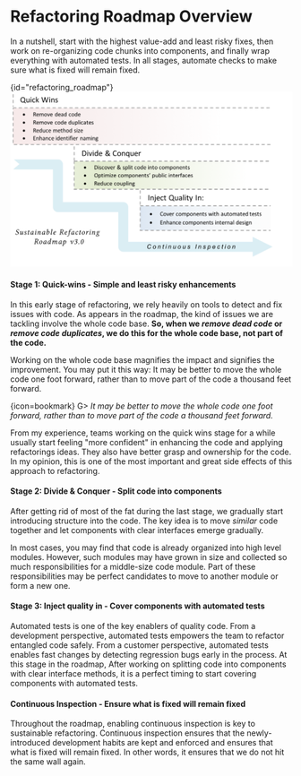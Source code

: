 
# Refactoring Roadmap Overview

In a nutshell, start with the highest value-add and least risky fixes, then work on re-organizing code chunks into components, and finally wrap everything with automated tests. In all stages, automate checks to make sure what is fixed will remain fixed.

{id="refactoring_roadmap"}
![](images/roadmap.png)

#### Stage 1: Quick-wins - Simple and least risky enhancements

In this early stage of refactoring, we rely heavily on tools to detect and fix issues with code. As appears in the roadmap, the kind of issues we are tackling involve the whole code base. **So, when we _remove dead code_ or _remove code duplicates_, we do this for the whole code base, not part of the code.**

Working on the whole code base magnifies the impact and signifies the improvement. You may put it this way: It may be better to move the whole code one foot forward, rather than to move part of the code a thousand feet forward.

{icon=bookmark}
G> *It may be better to move the whole code one foot forward, rather than to move part of the code a thousand feet forward.*

From my experience, teams working on the quick wins stage for a while usually start feeling "more confident" in enhancing the code and applying refactorings ideas. They also have better grasp and ownership for the code. In my opinion, this is one of the most important and great side effects of this approach to refactoring.

#### Stage 2: Divide & Conquer - Split code into components

After getting rid of most of the fat during the last stage, we gradually start introducing structure into the code. The key idea is to move *similar* code together and let components with clear interfaces emerge gradually.

In most cases, you may find that code is already organized into high level modules. However, such modules may have grown in size and collected so much responsibilities for a middle-size code module. Part of these responsibilities may be perfect candidates to move to another module or form a new one.

#### Stage 3: Inject quality in - Cover components with automated tests

Automated tests is one of the key enablers of quality code. From a development perspective, automated tests empowers the team to refactor entangled code safely. From a customer perspective, automated tests enables fast changes by detecting regression bugs early in the process. At this stage in the roadmap, After working on splitting code into components with clear interface methods, it is a perfect timing to start covering components with automated tests.

#### Continuous Inspection - Ensure what is fixed will remain fixed

Throughout the roadmap, enabling continuous inspection is key to sustainable refactoring. Continuous inspection ensures that the newly-introduced development habits are kept and enforced and ensures that what is fixed will remain fixed. In other words, it ensures that we do not hit the same wall again.

